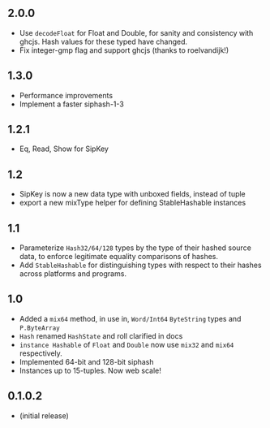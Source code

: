 2.0.0
---
* Use `decodeFloat` for Float and Double, for sanity and consistency with
  ghcjs. Hash values for these typed have changed.
* Fix integer-gmp flag and support ghcjs (thanks to roelvandijk!)


1.3.0
---
* Performance improvements
* Implement a faster siphash-1-3

1.2.1
---
* Eq, Read, Show for SipKey

1.2
---
* SipKey is now a new data type with unboxed fields, instead of tuple
* export a new mixType helper for defining StableHashable instances

1.1
---
* Parameterize `Hash32/64/128` types by the type of their hashed source data,
  to enforce legitimate equality comparisons of hashes.
* Add `StableHashable` for distinguishing types with respect to their hashes
  across platforms and programs.

1.0
---
* Added a `mix64` method, in use in, `Word/Int64` `ByteString` types and `P.ByteArray`
* `Hash` renamed `HashState` and roll clarified in docs
* `instance Hashable` of `Float` and `Double` now use `mix32` and `mix64` respectively.
* Implemented 64-bit and 128-bit siphash
* Instances up to 15-tuples. Now web scale!

0.1.0.2
---
* (initial release)

